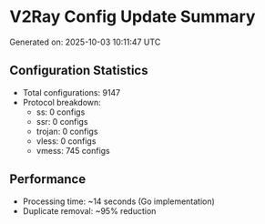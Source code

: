 # V2Ray Config Update Summary
Generated on: 2025-10-03 10:11:47 UTC

## Configuration Statistics
- Total configurations: 9147
- Protocol breakdown:
  - ss: 0 configs
  - ssr: 0 configs
  - trojan: 0 configs
  - vless: 0 configs
  - vmess: 745 configs

## Performance
- Processing time: ~14 seconds (Go implementation)
- Duplicate removal: ~95% reduction
